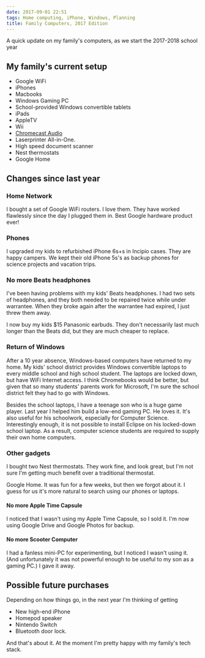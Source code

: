 ```yaml
---
date: 2017-09-01 22:51
tags: Home computing, iPhone, Windows, Planning
title: Family Computers, 2017 Edition
---
```


A quick update on my family's computers, as we start the 2017-2018 school year

##  My family's current setup

* Google WiFi
* iPhones
* Macbooks
* Windows Gaming PC
* School-provided Windows convertible tablets
* iPads
* AppleTV
* Wii
* [Chromecast Audio](https://www.google.com/chromecast/speakers/)
* Laserprinter All-in-One.
* High speed document scanner
* Nest thermostats
* Google Home

##  Changes since last year

###  Home Network

I bought a set of Google WiFi routers. I love them. They have worked
flawlessly since the day I plugged them in. Best Google hardware product ever!

###  Phones

I upgraded my kids to refurbished iPhone 6s+s in Incipio cases. They are happy
campers. We kept their old iPhone 5s's as backup phones for science projects
and vacation trips.

###  No more Beats headphones

I've been having problems with my kids' Beats headphones. I had two sets of
headphones, and they both needed to be repaired twice while under warrantee.
When they broke again after the warrantee had expired, I just threw them away.

I now buy my kids $15 Panasonic earbuds. They don't necessarily last much
longer than the Beats did, but they are much cheaper to replace.

###  Return of Windows

After a 10 year absence, Windows-based computers have returned to my home. My
kids' school district provides Windows convertible laptops to every middle
school and high school student. The laptops are locked down, but have WiFi
Internet access. I think Chromebooks would be better, but given that so many
students' parents work for Microsoft, I'm sure the school district felt they
had to go with Windows.

Besides the school laptops, I have a teenage son who is a huge game player.
Last year I helped him build a low-end gaming PC. He loves it. It's also
useful for his schoolwork, especially for Computer Science. Interestingly
enough, it is not possible to install Eclipse on his locked-down school
laptop. As a result, computer science students are required to supply their
own home computers.

### Other gadgets

I bought two Nest thermostats. They work fine, and look great, but I'm not
sure I'm getting much benefit over a traditional thermostat.


Google Home. It was fun for a few weeks, but then we forgot about it. I guess
for us it's more natural to search using our phones or laptops.

#### No more Apple Time Capsule

I noticed that I wasn't using my Apple Time Capsule, so I sold it. I'm now
using Google Drive and Google Photos for backup.

#### No more Scooter Computer

I had a fanless mini-PC for experimenting, but I noticed I wasn't using it.
(And unfortunately it was not powerful enough to be useful to my son as a
gaming PC.) I gave it away.

##  Possible future purchases

Depending on how things go, in the next year I'm thinking of getting

* New high-end iPhone
* Homepod speaker
* Nintendo Switch
* Bluetooth door lock.

And that's about it. At the moment I'm pretty happy with my family's tech
stack.
